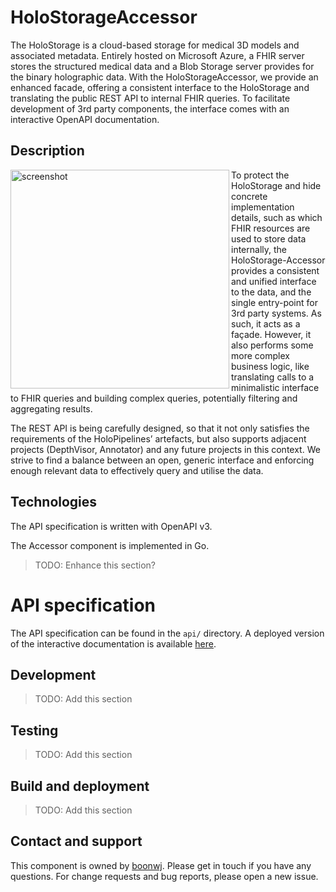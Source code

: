 # HoloStorageAccessor
The HoloStorage is a cloud-based storage for medical 3D models and associated metadata. Entirely hosted on Microsoft Azure, a FHIR server stores the structured medical data and a Blob Storage server provides for the binary holographic data. With the HoloStorageAccessor, we provide an enhanced facade, offering a consistent interface to the HoloStorage and translating the public REST API to internal FHIR queries. To facilitate development of 3rd party components, the interface comes with an interactive OpenAPI documentation.


## Description
<img src="https://user-images.githubusercontent.com/11090412/62010808-49d5b180-b167-11e9-9ce7-7335aa616926.png" alt="screenshot" height="350" align="left" />
To protect the HoloStorage and hide concrete implementation details, such as which FHIR resources are used to store data internally, the HoloStorage-Accessor provides a consistent and unified interface to the data, and the single entry-point for 3rd party systems. As such, it acts as a façade. However, it also performs some more complex business logic, like translating calls to a minimalistic interface to FHIR queries and building complex queries, potentially filtering and aggregating results.

The REST API is being carefully designed, so that it not only satisfies the requirements of the HoloPipelines’ artefacts, but also supports adjacent projects (DepthVisor, Annotator) and any future projects in this context. We strive to find a balance between an open, generic interface and enforcing enough relevant data to effectively query and utilise the data.


## Technologies
The API specification is written with OpenAPI v3.

The Accessor component is implemented in Go.

> TODO: Enhance this section?


# API specification
The API specification can be found in the `api/` directory. A deployed version of the interactive documentation is available [here](https://app.swaggerhub.com/apis/boonwj/HoloRepository/).


## Development
> TODO: Add this section


## Testing
> TODO: Add this section


## Build and deployment
> TODO: Add this section


## Contact and support
This component is owned by [boonwj](https://github.com/boonwj). Please get in touch if you have any questions. For change requests and bug reports, please open a new issue.